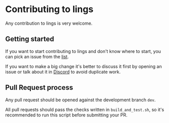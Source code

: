 # Contributing to lings

Any contribution to lings is very welcome.

## Getting started

If you want to start contributing to lings and don't know where to start, you can pick an issue from
the [list](https://github.com/ammm56/lings/issues).

If you want to make a big change it's better to discuss it first by opening an issue or talk about it in
[Discord](https://discord.gg/WmGhhzk) to avoid duplicate work.

## Pull Request process

Any pull request should be opened against the development branch `dev`.

All pull requests should pass the checks written in `build_and_test.sh`, so it's recommended to run this script before
submitting your PR.